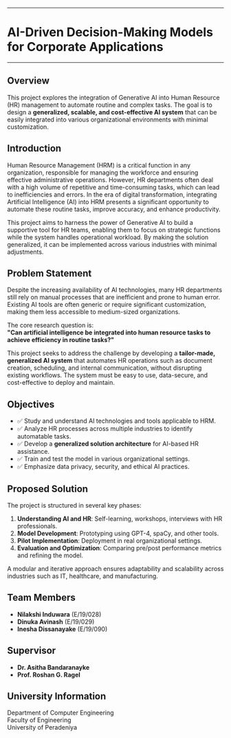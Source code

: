 ___
# AI-Driven Decision-Making Models for Corporate Applications
___

## Overview

This project explores the integration of Generative AI into Human Resource (HR) management to automate routine and complex tasks. The goal is to design a **generalized, scalable, and cost-effective AI system** that can be easily integrated into various organizational environments with minimal customization.

## Introduction

Human Resource Management (HRM) is a critical function in any organization, responsible for managing the workforce and ensuring effective administrative operations. However, HR departments often deal with a high volume of repetitive and time-consuming tasks, which can lead to inefficiencies and errors. In the era of digital transformation, integrating Artificial Intelligence (AI) into HRM presents a significant opportunity to automate these routine tasks, improve accuracy, and enhance productivity.

This project aims to harness the power of Generative AI to build a supportive tool for HR teams, enabling them to focus on strategic functions while the system handles operational workload. By making the solution generalized, it can be implemented across various industries with minimal adjustments.

## Problem Statement

Despite the increasing availability of AI technologies, many HR departments still rely on manual processes that are inefficient and prone to human error. Existing AI tools are often generic or require significant customization, making them less accessible to medium-sized organizations.

The core research question is:  
**"Can artificial intelligence be integrated into human resource tasks to achieve efficiency in routine tasks?"**

This project seeks to address the challenge by developing a **tailor-made, generalized AI system** that automates HR operations such as document creation, scheduling, and internal communication, without disrupting existing workflows. The system must be easy to use, data-secure, and cost-effective to deploy and maintain.

## Objectives

- ✅ Study and understand AI technologies and tools applicable to HRM.
- ✅ Analyze HR processes across multiple industries to identify automatable tasks.
- ✅ Develop a **generalized solution architecture** for AI-based HR assistance.
- ✅ Train and test the model in various organizational settings.
- ✅ Emphasize data privacy, security, and ethical AI practices.

## Proposed Solution

The project is structured in several key phases:

1. **Understanding AI and HR**: Self-learning, workshops, interviews with HR professionals.
2. **Model Development**: Prototyping using GPT-4, spaCy, and other tools.
3. **Pilot Implementation**: Deployment in real organizational settings.
4. **Evaluation and Optimization**: Comparing pre/post performance metrics and refining the model.

A modular and iterative approach ensures adaptability and scalability across industries such as IT, healthcare, and manufacturing.

## Team Members

- **Nilakshi Induwara** (E/19/028)
- **Dinuka Avinash** (E/19/029)
- **Inesha Dissanayake** (E/19/090)

## Supervisor

- **Dr. Asitha Bandaranayke**
- **Prof. Roshan G. Ragel**

## University Information

Department of Computer Engineering  
Faculty of Engineering  
University of Peradeniya
